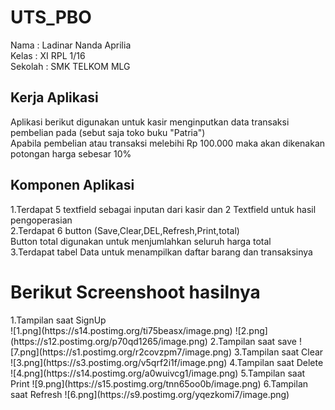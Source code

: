# UTS_PBO
Nama : Ladinar Nanda Aprilia<br>
Kelas : XI RPL 1/16<br>
Sekolah : SMK TELKOM MLG<br>

<h2>Kerja Aplikasi</h2>
Aplikasi berikut digunakan untuk kasir menginputkan data transaksi pembelian pada (sebut saja toko buku "Patria")<br>
Apabila pembelian atau transaksi melebihi Rp 100.000 maka akan dikenakan potongan harga sebesar 10%

<h2>Komponen Aplikasi</h2>
1.Terdapat 5 textfield sebagai inputan dari kasir dan 2 Textfield untuk hasil pengoperasian<br>
2.Terdapat 6 button (Save,Clear,DEL,Refresh,Print,total)<br>
   Button total digunakan untuk menjumlahkan seluruh harga total<br> 
3.Terdapat tabel Data untuk menampilkan daftar barang dan transaksinya

<h1>Berikut Screenshoot hasilnya</h1>
1.Tampilan saat SignUp<br>
![1.png](https://s14.postimg.org/ti75beasx/image.png)
![2.png](https://s12.postimg.org/p70qd1265/image.png)
2.Tampilan saat save
![7.png](https://s1.postimg.org/r2covzpm7/image.png)
3.Tampilan saat Clear
![3.png](https://s3.postimg.org/v5qrf2i1f/image.png)
4.Tampilan saat Delete
![4.png](https://s14.postimg.org/a0wuivcg1/image.png)
5.Tampilan saat Print
![9.png](https://s15.postimg.org/tnn65oo0b/image.png)
6.Tampilan saat Refresh
![6.png](https://s9.postimg.org/yqezkomi7/image.png)
